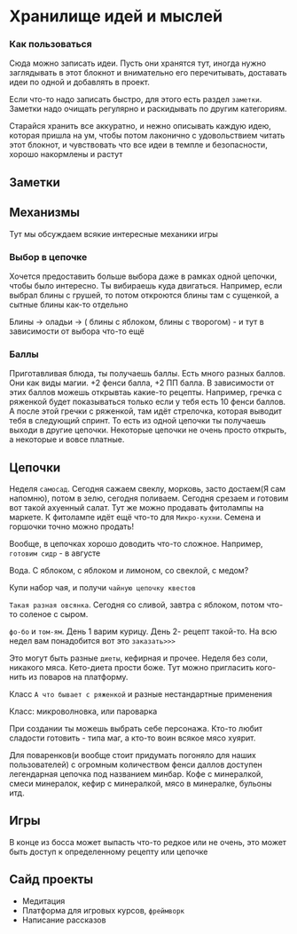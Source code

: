 # Хранилище идей и мыслей

### Как пользоваться

Сюда можно записать идеи. Пусть они хранятся тут, иногда нужно заглядывать в этот блокнот и внимательно его перечитывать, доставать идеи по одной и добавлять в проект.

Если что-то надо записать быстро, для этого есть раздел `заметки`. Заметки надо очищать регулярно и раскидывать по другим категориям.

Старайся хранить все аккуратно, и нежно описывать каждую идею, которая пришла на ум, чтобы потом лаконично с удовольствием читать этот блокнот, и чувствовать что все идеи в темпле и безопасности, хорошо накормлены и растут

## Заметки

## Механизмы

Тут мы обсуждаем всякие интересные механики игры

### Выбор в цепочке

Хочется предоставить больше выбора даже в рамках одной цепочки, чтобы было интересно. Ты вибираешь куда двигаться. Например, если выбрал блины с грушей, то потом откроются блины там с сущенкой, а сытные блины как-то отдельно

Блины -> оладьи -> ( блины с яблоком, блины с творогом) - и тут в зависимости от выбора что-то ещё

### Баллы

Приготавливая блюда, ты получаешь баллы. Есть много разных баллов. Они как виды магии. +2 фенси балла, +2 ПП балла. В зависимости от этих баллов можешь открывтаь какие-то рецепты. Например, гречка с ряженкой будет показываться только если у тебя есть 10 фенси баллов. А после этой гречки с ряженкой, там идёт стрелочка, которая выводит тебя в следующий спринт. То есть из одной цепочки ты получаешь выходи в другие цепочки. Некоторые цепочки не очень просто открыть, а некоторые и вовсе платные. 

## Цепочки

Неделя `самосад`. Сегодня сажаем свеклу, морковь, засто достаем(Я сам напомню), потом в зелю, сегодня поливаем. Сегодня срезаем и готовим вот такой ахуенный салат. Тут же можно продавать фитолампы на маркете. К фитолампе идёт ещё что-то для `Микро-кухни`. Семена и горшочки точно можно продать!

Вообще, в цепочках хорошо доводить что-то сложное. Например, `готовим сидр` - в августе

Вода. С яблоком, с яблоком и лимоном, со свеклой, с медом?

Купи набор чая, и получи `чайную цепочку квестов`

`Такая разная овсянка`. Сегодня со сливой, завтра с яблоком, потом что-то соленое с сыром.

`фо-бо` и `том-ям`. День 1 варим курицу. День 2- рецепт такой-то. На всю недел вам понадобится вот это `заказать>>>`

Это могут быть разные `диеты`, кефирная и прочее. Неделя без соли, никакого мяса. Кето-диета прости боже. Тут можно пригласить кого-нить из поваров на платформу.

Класс `А что бывает с ряженкой` и разные нестандартные применения

Класс: микроволновка, или пароварка

При создании ты можешь выбрать себе персонажа. Кто-то любит сладости готовить - типа маг, а кто-то воин всякое мясо хуярит.

Для поваренков(и вообще стоит придумать погоняло для наших пользователей) с огромным количеством фенси даллов доступен легендарная цепочка под названием минбар. Кофе с минералкой, смеси минералок, кефир с минералкой, мясо в минералке, бульоны итд. 

## Игры

В конце из босса может выпасть что-то редкое или не очень, это может быть доступ к определенному рецепту или цепочке

## Сайд проекты

+ Медитация
+ Платформа для игровых курсов, `фреймворк`
+ Написание рассказов